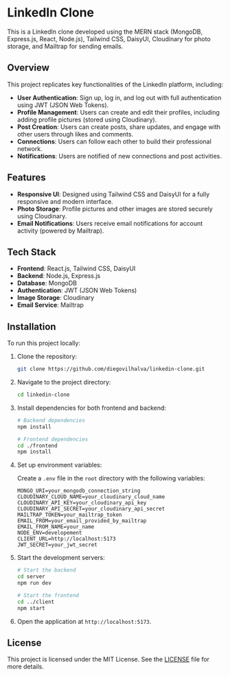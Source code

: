 

# LinkedIn Clone

This is a LinkedIn clone developed using the MERN stack (MongoDB, Express.js, React, Node.js), Tailwind CSS, DaisyUI, Cloudinary for photo storage, and Mailtrap for sending emails.

## Overview

This project replicates key functionalities of the LinkedIn platform, including:

- **User Authentication**: Sign up, log in, and log out with full authentication using JWT (JSON Web Tokens).
- **Profile Management**: Users can create and edit their profiles, including adding profile pictures (stored using Cloudinary).
- **Post Creation**: Users can create posts, share updates, and engage with other users through likes and comments.
- **Connections**: Users can follow each other to build their professional network.
- **Notifications**: Users are notified of new connections and post activities.


## Features

- **Responsive UI**: Designed using Tailwind CSS and DaisyUI for a fully responsive and modern interface.
- **Photo Storage**: Profile pictures and other images are stored securely using Cloudinary.
- **Email Notifications**: Users receive email notifications for account activity (powered by Mailtrap).
  
## Tech Stack

- **Frontend**: React.js, Tailwind CSS, DaisyUI
- **Backend**: Node.js, Express.js
- **Database**: MongoDB
- **Authentication**: JWT (JSON Web Tokens)
- **Image Storage**: Cloudinary
- **Email Service**: Mailtrap

## Installation

To run this project locally:

1. Clone the repository:
   ```bash
   git clone https://github.com/diegovilhalva/linkedin-clone.git
   ```

2. Navigate to the project directory:
   ```bash
   cd linkedin-clone
   ```

3. Install dependencies for both frontend and backend:
   ```bash
   # Backend dependencies
   npm install

   # Frontend dependencies
   cd ./frontend
   npm install
   ```

4. Set up environment variables:

   Create a `.env` file in the `root` directory with the following variables:

   ```env
   MONGO_URI=your_mongodb_connection_string
   CLOUDINARY_CLOUD_NAME=your_cloudinary_cloud_name
   CLOUDINARY_API_KEY=your_cloudinary_api_key
   CLOUDINARY_API_SECRET=your_cloudinary_api_secret
   MAILTRAP_TOKEN=your_mailtrap_token
   EMAIL_FROM=your_email_provided_by_mailtrap
   EMAIL_FROM_NAME=your_name
   NODE_ENV=developement
   CLIENT_URL=http://localhost:5173
   JWT_SECRET=your_jwt_secret
   ```

5. Start the development servers:
   ```bash
   # Start the backend
   cd server
   npm run dev

   # Start the frontend
   cd ../client
   npm start
   ```

6. Open the application at `http://localhost:5173`.

## License

This project is licensed under the MIT License. See the [LICENSE](LICENSE) file for more details.    

